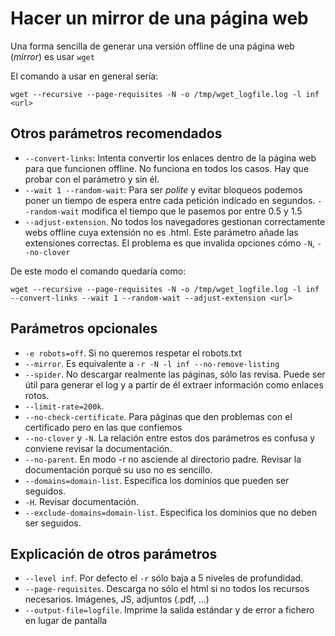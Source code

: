 # Hacer un mirror de una página web

Una forma sencilla de generar una versión offline de una página web (_mirror_) es usar `wget`

El comando a usar en general sería:

```shell
wget --recursive --page-requisites -N -o /tmp/wget_logfile.log -l inf <url>
```

## Otros parámetros recomendados

-   `--convert-links`: Intenta convertir los enlaces dentro de la página web para que funcionen offline. No funciona en todos los casos. Hay que probar con el parámetro y sin él.
-   `--wait 1 --random-wait`: Para ser _polite_ y evitar bloqueos podemos poner un tiempo de espera entre cada petición indicado en segundos. `--random-wait` modifica el tiempo que le pasemos por entre 0.5 y 1.5
-   `--adjust-extension`. No todos los navegadores gestionan correctamente webs offline cuya extensión no es .html. Este parámetro añade las extensiones correctas. El problema es que invalida opciones cómo `-N`, `--no-clover`

De este modo el comando quedaría como:

```shell
wget --recursive --page-requisites -N -o /tmp/wget_logfile.log -l inf --convert-links --wait 1 --random-wait --adjust-extension <url>
```

## Parámetros opcionales

-   `-e robots=off`. Si no queremos respetar el robots.txt
-   `--mirror`. Es equivalente a `-r -N -l inf --no-remove-listing`
-   `--spider`. No descargar realmente las páginas, sólo las revisa. Puede ser útil para generar el log y a partir de él extraer información como enlaces rotos.
-   `--limit-rate=200k`.
-   `--no-check-certificate`. Para páginas que den problemas con el certificado pero en las que confiemos
-   `--no-clover` y `-N`. La relación entre estos dos parámetros es confusa y conviene revisar la documentación.
-   `--no-parent`. En modo -r no asciende al directorio padre. Revisar la documentación porqué su uso no es sencillo.
-   `--domains=domain-list`. Especifica los dominios que pueden ser seguidos.
-   `-H`. Revisar documentación.
-   `--exclude-domains=domain-list`. Especifica los dominios que no deben ser seguidos.

## Explicación de otros parámetros

-   `--level inf`. Por defecto el `-r` sólo baja a 5 niveles de profundidad.
-   `--page-requisites`. Descarga no sólo el html si no todos los recursos necesarios. Imágenes, JS, adjuntos (.pdf, ...)
-   `--output-file=logfile`. Imprime la salida estándar y de error a fichero en lugar de pantalla
